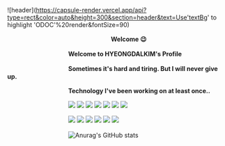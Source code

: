 ![header](https://capsule-render.vercel.app/api?type=rect&color=auto&height=300&section=header&text=Use'textBg' to highlight 'ODOC'%20render&fontSize=90)

　　　　　　　　　　　　　　　　　**Welcome 😉**
           
　　　　　　　　　　**Welcome to HYEONGDALKIM's Profile**

　　　　　　　　　　**Sometimes it's hard and tiring. But I will never give up.**

　　　　　　　　　　**Technology I've been working on at least once..** 
　　　　　　　　　　

　　　　　　　　　　<img src="https://img.shields.io/badge/JavaScript-f7e600?style=flat-square&logo=javascript&logoColor=white"/></a>
<img src="https://img.shields.io/badge/HTML-E34F26?style=flat-square&logo=HTML5&logoColor=white"/></a>
<img src="https://img.shields.io/badge/CSS-0067a3?style=flat-square&logo=CSS3&logoColor=white"/></a>
<img src="https://img.shields.io/badge/React-61DAFB?style=flat-square&logo=React&logoColor=white"/></a>
<img src="https://img.shields.io/badge/C-A8B9CC?style=flat-square&logo=C&logoColor=white"/></a>
<img src="https://img.shields.io/badge/C++-00599C?style=flat-square&logo=C++&logoColor=white"/></a>
<img src="https://img.shields.io/badge/Node.js-339933?style=flat-square&logo=Node.js&logoColor=white"/></a>

　　　　　　　　　　<img src="https://img.shields.io/badge/Express-000000?style=flat-square&logo=Express&logoColor=white"/></a>
<img src="https://img.shields.io/badge/Java-007396?style=flat-square&logo=Java&logoColor=white"/></a>
<img src="https://img.shields.io/badge/Android Studio-3DDC84?style=flat-square&logo=AndroidStudio&logoColor=white"/></a>
<img src="https://img.shields.io/badge/MySQL-4479A1?style=flat-square&logo=MySQL&logoColor=white"/></a>
<img src="https://img.shields.io/badge/oracle_sqldeveloper-F80000?style=flat-square&logo=Oracle&logoColor=white"/></a>
<img src="https://img.shields.io/badge/Linux-FCC624?style=flat-square&logo=Linux&logoColor=white"/></a>

　　　　　　　　　　![Anurag's GitHub stats](https://github-readme-stats.vercel.app/api?username=HYEONGDALKIM&theme=dark&show_icons=true)
